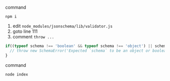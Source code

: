 command
```
npm i
```

1. edit `node_modules/jsonschema/lib/validator.js`
1. goto line 111
1. comment `throw ...`

```js
if((typeof schema !== 'boolean' && typeof schema !== 'object') || schema === null){
  // throw new SchemaError('Expected `schema` to be an object or boolean');
}
```

command
```
node index
```
